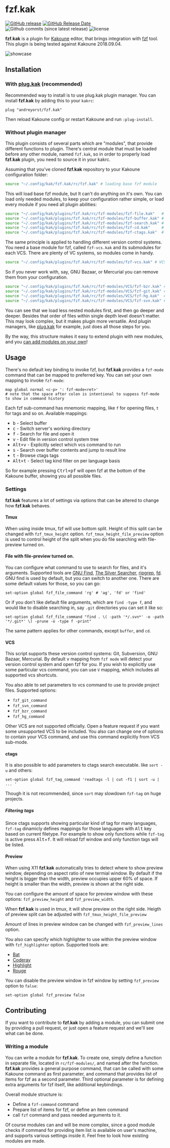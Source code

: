 # fzf.kak

[![GitHub release](https://img.shields.io/github/release/andreyorst/fzf.kak.svg)](https://github.com/andreyorst/fzf.kak/releases)
[![GitHub Release Date](https://img.shields.io/github/release-date/andreyorst/fzf.kak.svg)](https://github.com/andreyorst/fzf.kak/releases)
![Github commits (since latest release)](https://img.shields.io/github/commits-since/andreyorst/fzf.kak/latest.svg)
![license](https://img.shields.io/github/license/andreyorst/fzf.kak.svg)

**fzf.kak** is a plugin for [Kakoune](https://github.com/mawww/kakoune) editor, that brings integration with [fzf](https://github.com/junegunn/fzf)
tool. This plugin is being tested against Kakoune 2018.09.04.

![showcase](https://user-images.githubusercontent.com/19470159/46813471-6ee76800-cd7f-11e8-89aa-123b3a5f9f1b.gif)

## Installation
### With [plug.kak](https://github.com/andreyorst/plug.kak) (recommended)
Recommended way to install is to use plug.kak plugin manager.
You can install **fzf.kak** by adding this to your `kakrc`:

```kak
plug "andreyorst/fzf.kak"
```

Then reload Kakoune config or restart Kakoune and run `:plug-install`. 

### Without plugin manager
This plugin consists of several parts which are "modules", that provide different functions to plugin.
There's central module that must be loaded before any other module, named `fzf.kak`, so in order to properly
load **fzf.kak** plugin, you need to source it in your kakrc.

Assuming that you've cloned **fzf.kak** repository to your Kakoune configuration folder:

```sh
source "~/.config/kak/fzf.kak/rc/fzf.kak" # loading base fzf module
```

This will load base fzf module, but It can't do anything on it's own. You can load only needed modules, to
keep your configuration rather simple, or load every module if you need all plugin abilities:

```sh
source "~/.config/kak/plugins/fzf.kak/rc/fzf-modules/fzf-file.kak"   # fzf file chooser
source "~/.config/kak/plugins/fzf.kak/rc/fzf-modules/fzf-buffer.kak" # switching buffers with fzf
source "~/.config/kak/plugins/fzf.kak/rc/fzf-modules/fzf-search.kak" # search within file contents
source "~/.config/kak/plugins/fzf.kak/rc/fzf-modules/fzf-cd.kak"     # change server's working directory
source "~/.config/kak/plugins/fzf.kak/rc/fzf-modules/fzf-ctags.kak"  # search for tag in your project ctags file
```

The same principle is applied to handling different version control systems. You need a base module for fzf,
called `fzf-vcs.kak` and its submodules for each VCS. There are plenty of VC systems, so modules come in handy.

```sh
source "~/.config/kak/plugins/fzf.kak/rc/fzf-modules/fzf-vcs.kak" # VCS base module
```

So if you never work with, say, GNU Bazaar, or Mercurial you can remove them from your configuration.

```sh
source "~/.config/kak/plugins/fzf.kak/rc/fzf-modules/VCS/fzf-bzr.kak" # GNU Bazaar support
source "~/.config/kak/plugins/fzf.kak/rc/fzf-modules/VCS/fzf-git.kak" # Git support module
source "~/.config/kak/plugins/fzf.kak/rc/fzf-modules/VCS/fzf-hg.kak"  # Mercurial VCS
source "~/.config/kak/plugins/fzf.kak/rc/fzf-modules/VCS/fzf-svn.kak" # Subversion module
```

You can see that we load less nested modules first, and then go deeper and deeper. Besides that order of
files within single depth level doesn't matter. This may look complex, but it makes plugin more versatile.
And plugin managers, like [plug.kak](https://github.com/andreyorst/plug.kak) for example, just does all
those steps for you.

By the way, this structure makes it easy to extend plugin with new modules,
and you [can add modules on your own](#writing-a-module)!

## Usage
There's no default key binding to invoke fzf, but **fzf.kak** provides a `fzf-mode` command that can be mapped to preferred key.
You can set your own mapping to invoke `fzf-mode`:

```kak
map global normal <c-p> ': fzf-mode<ret>'
# note that the space after colon is intentional to suppess fzf-mode to show in command history
```

Each fzf sub-command has mnemonic mapping, like `f` for opening files, `t` for tags and so on.
Available mappings:
- <kbd>b</kbd>     - Select buffer
- <kbd>c</kbd>     - Switch server's working directory
- <kbd>f</kbd>     - Search for file and open it
- <kbd>v</kbd>     - Edit file in version control system tree
- <kbd>Alt+v</kbd> - Explicitly select which vcs command to run
- <kbd>s</kbd>     - Search over buffer contents and jump to result line
- <kbd>t</kbd>     - Browse ctags tags
- <kbd>Alt+t</kbd> - Select tag kind filter on per language basis 

So for example pressing  <kbd>Ctrl+p</kbd><kbd>f</kbd>  will  open  fzf  at  the
bottom of the Kakoune buffer, showing you all possible files.

### Settings
**fzf.kak** features a lot of settings via options that can be altered to change how **fzf.kak** behaves.

#### Tmux
When using inside tmux, fzf will use bottom split. Height of this split can be changed with `fzf_tmux_height` option.
`fzf_tmux_height_file_preview` option is used to control height of the split when you do file searching with file-preview turned on.

#### File with file-preview turned on.
You can configure what command to use to search for files, and it's arguments.
Supported tools are [GNU Find](https://www.gnu.org/software/findutils/), [The Silver Searcher](https://github.com/ggreer/the_silver_searcher), [ripgrep](https://github.com/BurntSushi/ripgrep), [fd](https://github.com/sharkdp/fd). GNU find is used by default, but you can switch to another one. There are some default values for those, so you can go:

```kak
set-option global fzf_file_command 'rg' # 'ag', 'fd' or 'find' 
```

Or if you don't like default file arguments, which are `find -type f`, and would like to disable searching in, say `.git` directories you can set it like so:

```kak
set-option global fzf_file_command "find . \( -path '*/.svn*' -o -path '*/.git*' \) -prune -o -type f -print"
```

The same pattern applies for other commands, except `buffer`, and `cd`.

#### VCS
This script supports these version control systems: Git, Subversion, GNU Bazaar, Mercurial.
By default <kbd>v</kbd> mapping from `fzf mode` will detect your version control system and open fzf for you.
If you wish to explicitly use some particular vcs command, you can use `V` mapping, which includes
all supported vcs shortcuts.

You also able to set parameters to vcs command to use to provide project files. Supported options:

* `fzf_git_command`
* `fzf_svn_command`
* `fzf_bzr_command`
* `fzf_hg_command`

Other VCS are not supported officially. Open a feature request if you want some unsupported VCS to be included.
You also can change one of options to contain your VCS command, and use this command explicitly from VCS sub-mode.

#### ctags
It is also possible to add parameters to ctags search executable. like `sort -u` and others:

```kak
set-option global fzf_tag_command 'readtags -l | cut -f1 | sort -u | ... ' 
```

Though it is not recommended, since `sort` may slowdown `fzf-tag` on huge projects.

##### Filtering tags
Since ctags supports showing particular kind of tag for many languages,
`fzf-tag` dinamicly defines mappings for those languages with <kbd>Alt</kbd> key based on current filetype.
For example to show only functions while `fzf-tag` is active press <kbd>Alt</kbd>+<kbd>f</kbd>.
It will reload fzf window and only function tags will be listed.

#### Preview
When using X11 **fzf.kak** automatically tries to detect where to show preview window, depending
on aspect ratio of new termial window. By default if the height is bigger than the width, preview occupies
upper 60% of space. If height is smaller than the width, preview is shown at the right side.

You can configure the amount of space for preview window with these options: `fzf_preview_height` and `fzf_preview_width`.

When **fzf.kak** is used in tmux, it will show preview on the right side. Heigth of preview split can be adjusted with
`fzf_tmux_height_file_preview`

Amount of lines in preview window can be changed with `fzf_preview_lines` option.

You also can specify which highlighter to use within the preview window with `fzf_highlighter` option. 
Supported tools are:

* [Bat](https://github.com/sharkdp/bat)
* [Coderay](https://github.com/rubychan/coderay)
* [Highlight](https://gitlab.com/saalen/highlight)
* [Rouge](https://github.com/jneen/rouge)

You can disable the preview window in fzf window by setting `fzf_preview` option to `false`:

```kak
set-option global fzf_preview false
```

## Contributing

If you want to contribute to **fzf.kak** by adding a module, you can submit one by providing a pull request,
or just open a feature request and we'll see what can be done.

### Writing a module

You can write a module for **fzf.kak**. To create one, simply define a function in separate file, located
in `rc/fzf-modules/`, and named after the function. **fzf.kak** provides a general purpose command, that can be called with some
Kakoune command as first parameter, and command that provides list of items for fzf as a second parameter. Third optional parameter is 
for defining extra arguments for fzf itself, like additional keybindings.

Overall module structure is:
* Define a `fzf-command` command
* Prepare list of items for fzf, or define an item command
* call `fzf` command and pass needed arguments to it.

Of course modules can and will be more complex, since a good module checks if command for providing item list is available on user's machine,
and supports various settings inside it. Feel free to look how existing modules are made.
